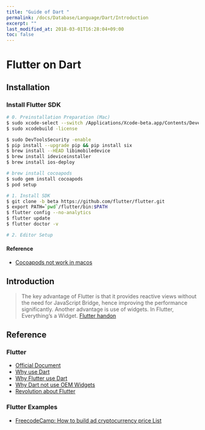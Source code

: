 ```yaml
---
title: "Guide of Dart "
permalink: /docs/Database/Language/Dart/Introduction
excerpt: ""
last_modified_at: 2018-03-01T16:28:04+09:00
toc: false
---
```


# Flutter on Dart

## Installation

### Install Flutter SDK


```bash
# 0. Preinstallation Preparation (Mac)
$ sudo xcode-select --switch /Applications/Xcode-beta.app/Contents/Developer
$ sudo xcodebuild -license

$ sudo DevToolsSecurity -enable
$ pip install --upgrade pip && pip install six
$ brew install --HEAD libimobiledevice
$ brew install ideviceinstaller
$ brew install ios-deploy

# brew install cocoapods
$ sudo gem install cocoapods
$ pod setup

# 1. Install SDK
$ git clone -b beta https://github.com/flutter/flutter.git
$ export PATH=`pwd`/flutter/bin:$PATH
$ flutter config --no-analytics
$ flutter update
$ flutter doctor -v

# 2. Editor Setup
```
#### Reference

- [Cocoapods not work in macos
](https://stackoverflow.com/questions/44396215/cocoapods-not-working-in-macos-high-sierra)

## Introduction

> The key advantage of Flutter is that it provides reactive views without the need for JavaScript Bridge, hence improving the performance significantly. Another advantage is use of widgets. In Flutter, Everything’s a Widget.
> [Flutter handon ](https://blog.geekyants.com/flutter-hands-on-building-a-news-app-fe233027185f)

## Reference

### Flutter

-   [Official Document](https://flutter.io/docs/)
-   [Why use Dart](https://medium.com/@matthew.smith_66715/why-we-chose-flutter-and-how-its-changed-our-company-for-the-better-271ddd25da60)
-   [Why Flutter use Dart](https://hackernoon.com/why-flutter-uses-dart-dd635a054ebf)
-   [Why Dart not use OEM Widgets](https://medium.com/flutter-io/why-flutter-doesnt-use-oem-widgets-94746e812510)
-   [Revolution about Flutter](https://hackernoon.com/whats-revolutionary-about-flutter-946915b09514)

### Flutter Examples

- [FreecodeCamp: How to build ad cryptocurrency price List](https://medium.freecodecamp.org/how-to-build-a-cryptocurrency-price-list-app-using-flutter-sdk-1c75998e1a58)
